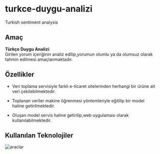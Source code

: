# turkce-duygu-analizi
Turkish sentiment analysis

## Amaç

<b>Türkçe Duygu Analizi</b>:<br>
Girilen yorum içeriğinin analiz edilip,yorumun olumlu ya da olumsuz olarak tahmin edilmesi amaçlanmaktadır.

## Özellikler

* Veri toplama servisiyle farklı e-ticaret sitelerinden herhangi bir ürüne ait veri çekilebilmektedir.

* Toplanan veriler makine öğrenmesi yöntemleriyle eğitilip bir model haline getirilmektedir. 

* Oluşan model servis haline getirilip,web uygulaması olarak kullanılabilmektedir.



## Kullanılan Teknolojiler
![araclar](https://user-images.githubusercontent.com/48556212/71591376-23b0a500-2b3d-11ea-8d3d-1e50473cad43.png)
